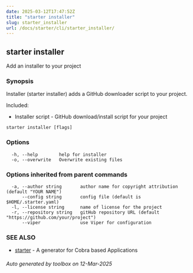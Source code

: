 ```yaml
---
date: 2025-03-12T17:47:52Z
title: "starter installer"
slug: starter_installer
url: /docs/starter/cli/starter_installer/
---
```

## starter installer

Add an installer to your project

### Synopsis

Installer (starter installer) adds a GitHub downloader script to your project.
		
Included:
* Installer script - GitHub download/install script for your project

```
starter installer [flags]
```

### Options

```
  -h, --help        help for installer
  -o, --overwrite   Overwrite existing files
```

### Options inherited from parent commands

```
  -a, --author string       author name for copyright attribution (default "YOUR NAME")
      --config string       config file (default is $HOME/.starter.yaml)
  -l, --license string      name of license for the project
  -r, --repository string   gitHub repository URL (default "https://github.com/your/project")
      --viper               use Viper for configuration
```

### SEE ALSO

* [starter](/docs/starter/cli/starter/)	 - A generator for Cobra based Applications

###### Auto generated by toolbox on 12-Mar-2025
